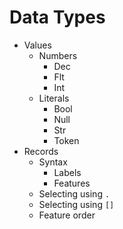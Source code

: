 # Data Types

* Values
  * Numbers
    * Dec
    * Flt
    * Int
  * Literals
    * Bool
    * Null
    * Str
    * Token
* Records
  * Syntax
    * Labels
    * Features
  * Selecting using `.`
  * Selecting using `[]`
  * Feature order
